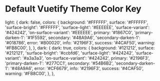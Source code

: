 # Default Vuetify Theme Color Key

light: {
dark: false,
colors: {
background: '#FFFFFF',
surface: '#FFFFFF',
'surface-bright': '#FFFFFF',
'surface-light': '#EEEEEE',
'surface-variant': '#424242',
'on-surface-variant': '#EEEEEE',
primary: '#1867C0',
'primary-darken-1': '#1F5592',
secondary: '#48A9A6',
'secondary-darken-1': '#018786',
error: '#B00020',
info: '#2196F3',
success: '#4CAF50',
warning: '#FB8C00',
},
},
dark: {
dark: true,
colors: {
background: '#121212',
surface: '#212121',
'surface-bright': '#ccbfd6',
'surface-light': '#424242',
'surface-variant': '#a3a3a3',
'on-surface-variant': '#424242',
primary: '#2196F3',
'primary-darken-1': '#277CC1',
secondary: '#54B6B2',
'secondary-darken-1': '#48A9A6',
error: '#CF6679',
info: '#2196F3',
success: '#4CAF50',
warning: '#FB8C00',
},
},

